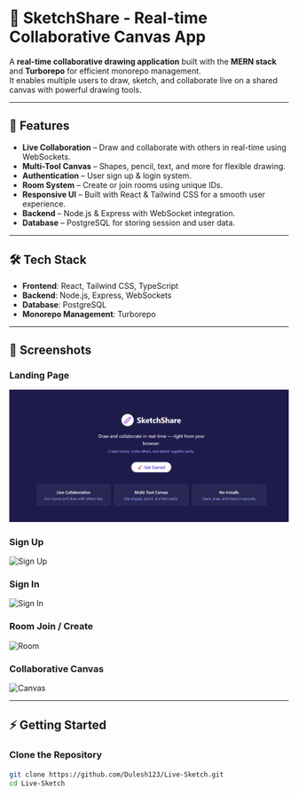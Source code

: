 
# 🎨 SketchShare - Real-time Collaborative Canvas App

A **real-time collaborative drawing application** built with the **MERN stack** and **Turborepo** for efficient monorepo management.  
It enables multiple users to draw, sketch, and collaborate live on a shared canvas with powerful drawing tools.  

---

## 🚀 Features
- **Live Collaboration** – Draw and collaborate with others in real-time using WebSockets.  
- **Multi-Tool Canvas** – Shapes, pencil, text, and more for flexible drawing.  
- **Authentication** – User sign up & login system.  
- **Room System** – Create or join rooms using unique IDs.  
- **Responsive UI** – Built with React & Tailwind CSS for a smooth user experience.  
- **Backend** – Node.js & Express with WebSocket integration.  
- **Database** – PostgreSQL for storing session and user data.  

---

## 🛠️ Tech Stack
- **Frontend**: React, Tailwind CSS, TypeScript  
- **Backend**: Node.js, Express, WebSockets  
- **Database**: PostgreSQL  
- **Monorepo Management**: Turborepo  

---

## 📸 Screenshots  

### Landing Page
![Landing](./screenshots/Home_page.png)

### Sign Up
![Sign Up](./screenshots/Screenshot2.png)

### Sign In
![Sign In](./screenshots/Screenshot3.png)

### Room Join / Create
![Room](./screenshots/Screenshot4.png)

### Collaborative Canvas
![Canvas](./screenshots/Screenshot5.png)

---

## ⚡ Getting Started

### Clone the Repository
```bash
git clone https://github.com/Dulesh123/Live-Sketch.git
cd Live-Sketch
